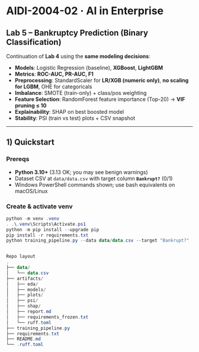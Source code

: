 # AIDI-2004-02 · AI in Enterprise  
## **Lab 5 – Bankruptcy Prediction (Binary Classification)**

Continuation of **Lab 4** using the **same modeling decisions**:
- **Models**: Logistic Regression (baseline), **XGBoost**, **LightGBM**  
- **Metrics**: **ROC-AUC, PR-AUC, F1**
- **Preprocessing**: StandardScaler for **LR/XGB (numeric only)**, **no scaling for LGBM**, OHE for categoricals  
- **Imbalance**: SMOTE (train-only) + class/pos weighting  
- **Feature Selection**: RandomForest feature importance (Top-20) → **VIF pruning ≤ 10**  
- **Explainability**: SHAP on best boosted model  
- **Stability**: PSI (train vs test) plots + CSV snapshot

---

## 1) Quickstart

### Prereqs
- **Python 3.10+** (3.13 OK; you may see benign warnings)
- Dataset CSV at `data/data.csv` with target column **`Bankrupt?`** (0/1)
- Windows PowerShell commands shown; use bash equivalents on macOS/Linux

### Create & activate venv
```powershell
python -m venv .venv
. .\.venv\Scripts\Activate.ps1
python -m pip install --upgrade pip
pip install -r requirements.txt
python training_pipeline.py --data data/data.csv --target "Bankrupt?"


Repo layout
.
├── data/
│   └── data.csv
├── artifacts/
│   ├── eda/
│   ├── models/
│   ├── plots/
│   ├── psi/
│   ├── shap/
│   ├── report.md
│   ├── requirements_frozen.txt
│   └── ruff.toml
├── training_pipeline.py
├── requirements.txt
├── README.md
└── .ruff.toml
